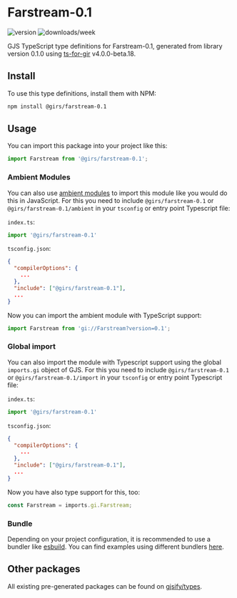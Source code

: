 
# Farstream-0.1

![version](https://img.shields.io/npm/v/@girs/farstream-0.1)
![downloads/week](https://img.shields.io/npm/dw/@girs/farstream-0.1)


GJS TypeScript type definitions for Farstream-0.1, generated from library version 0.1.0 using [ts-for-gir](https://github.com/gjsify/ts-for-gir) v4.0.0-beta.18.


## Install

To use this type definitions, install them with NPM:
```bash
npm install @girs/farstream-0.1
```

## Usage

You can import this package into your project like this:
```ts
import Farstream from '@girs/farstream-0.1';
```

### Ambient Modules

You can also use [ambient modules](https://github.com/gjsify/ts-for-gir/tree/main/packages/cli#ambient-modules) to import this module like you would do this in JavaScript.
For this you need to include `@girs/farstream-0.1` or `@girs/farstream-0.1/ambient` in your `tsconfig` or entry point Typescript file:

`index.ts`:
```ts
import '@girs/farstream-0.1'
```

`tsconfig.json`:
```json
{
  "compilerOptions": {
    ...
  },
  "include": ["@girs/farstream-0.1"],
  ...
}
```

Now you can import the ambient module with TypeScript support: 

```ts
import Farstream from 'gi://Farstream?version=0.1';
```

### Global import

You can also import the module with Typescript support using the global `imports.gi` object of GJS.
For this you need to include `@girs/farstream-0.1` or `@girs/farstream-0.1/import` in your `tsconfig` or entry point Typescript file:

`index.ts`:
```ts
import '@girs/farstream-0.1'
```

`tsconfig.json`:
```json
{
  "compilerOptions": {
    ...
  },
  "include": ["@girs/farstream-0.1"],
  ...
}
```

Now you have also type support for this, too:

```ts
const Farstream = imports.gi.Farstream;
```

### Bundle

Depending on your project configuration, it is recommended to use a bundler like [esbuild](https://esbuild.github.io/). You can find examples using different bundlers [here](https://github.com/gjsify/ts-for-gir/tree/main/examples).

## Other packages

All existing pre-generated packages can be found on [gjsify/types](https://github.com/gjsify/types).

